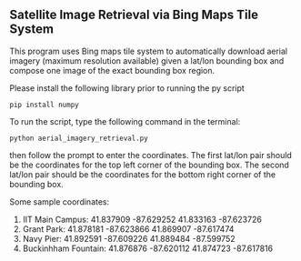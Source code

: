 ## Satellite Image Retrieval via Bing Maps Tile System

This program uses Bing maps tile system to automatically download aerial imagery (maximum resolution available) given a lat/lon bounding box and compose one image of the exact bounding box region.  

Please install the following library prior to running the py script
```
pip install numpy
```

To run the script, type the following command in the terminal:
```
python aerial_imagery_retrieval.py
```
then follow the prompt to enter the coordinates.  The first lat/lon pair should be the coordinates for the top left corner of the bounding box.  The second lat/lon pair should be the coordinates for the bottom right corner of the bounding box.  


Some sample coordinates:
1. IIT Main Campus: 41.837909 -87.629252  41.833163 -87.623726   
2. Grant Park: 41.878181 -87.623866  41.869907 -87.617474
3. Navy Pier: 41.892591 -87.609226 41.889484 -87.599752
4. Buckinhham Fountain: 41.876876 -87.620112 41.874723 -87.617816
